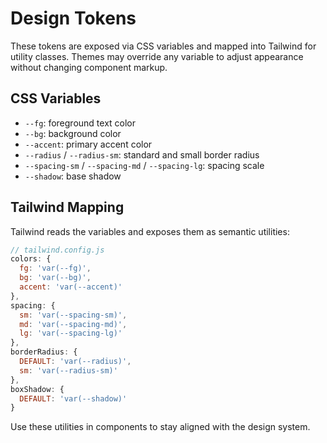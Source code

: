 # Design Tokens

These tokens are exposed via CSS variables and mapped into Tailwind for
utility classes. Themes may override any variable to adjust appearance
without changing component markup.

## CSS Variables

- `--fg`: foreground text color
- `--bg`: background color
- `--accent`: primary accent color
- `--radius` / `--radius-sm`: standard and small border radius
- `--spacing-sm` / `--spacing-md` / `--spacing-lg`: spacing scale
- `--shadow`: base shadow

## Tailwind Mapping

Tailwind reads the variables and exposes them as semantic utilities:

```js
// tailwind.config.js
colors: {
  fg: 'var(--fg)',
  bg: 'var(--bg)',
  accent: 'var(--accent)'
},
spacing: {
  sm: 'var(--spacing-sm)',
  md: 'var(--spacing-md)',
  lg: 'var(--spacing-lg)'
},
borderRadius: {
  DEFAULT: 'var(--radius)',
  sm: 'var(--radius-sm)'
},
boxShadow: {
  DEFAULT: 'var(--shadow)'
}
```

Use these utilities in components to stay aligned with the design system.
